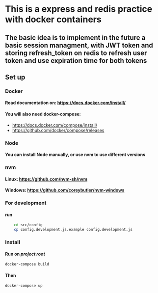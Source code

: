 # This is a express and redis practice with docker containers

## The basic idea is to implement in the future a basic session managment, with JWT token and storing refresh_token on redis to refresh user token and use expiration time for both tokens

## Set up

### Docker

#### Read documentation on: <https://docs.docker.com/install/>

#### You will also need **docker-compose:**

- <https://docs.docker.com/compose/install/>
- <https://github.com/docker/compose/releases>

### Node

#### You can install **Node** manually, or use **nvm** to use different versions

### nvm

#### Linux: <https://github.com/nvm-sh/nvm>

#### Windows: <https://github.com/coreybutler/nvm-windows>

### For development

#### run

```bash
    cd src/config
    cp config.development.js.example config.development.js
```

### Install

#### Run on *project root*

```bash
docker-compose build
```

#### Then

```bash
docker-compose up
```
